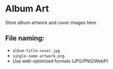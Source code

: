 # Album Art

Store album artwork and cover images here.

## File naming:
- `album-title-cover.jpg`
- `single-name-artwork.png`
- Use web-optimized formats (JPG/PNG/WebP)
